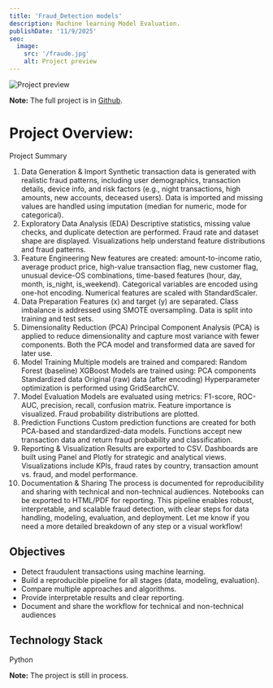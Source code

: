 ```yaml
---
title: 'Fraud_Detection models'
description: Machine learning Model Evaluation.
publishDate: '11/9/2025'
seo:
  image:
    src: '/fraude.jpg'
    alt: Project preview
---
```


![Project preview](/fraude.jpg)

**Note:** The full project is in [Github](https://github.com/AgustinSilvio/Fraud_Detection).

# **Project Overview:**

Project Summary
1. Data Generation & Import
Synthetic transaction data is generated with realistic fraud patterns, including user demographics, transaction details, device info, and risk factors (e.g., night transactions, high amounts, new accounts, deceased users).
Data is imported and missing values are handled using imputation (median for numeric, mode for categorical).
2. Exploratory Data Analysis (EDA)
Descriptive statistics, missing value checks, and duplicate detection are performed.
Fraud rate and dataset shape are displayed.
Visualizations help understand feature distributions and fraud patterns.
3. Feature Engineering
New features are created: amount-to-income ratio, average product price, high-value transaction flag, new customer flag, unusual device-OS combinations, time-based features (hour, day, month, is_night, is_weekend).
Categorical variables are encoded using one-hot encoding.
Numerical features are scaled with StandardScaler.
4. Data Preparation
Features (x) and target (y) are separated.
Class imbalance is addressed using SMOTE oversampling.
Data is split into training and test sets.
5. Dimensionality Reduction (PCA)
Principal Component Analysis (PCA) is applied to reduce dimensionality and capture most variance with fewer components.
Both the PCA model and transformed data are saved for later use.
6. Model Training
Multiple models are trained and compared:
Random Forest (baseline)
XGBoost
Models are trained using:
PCA components
Standardized data
Original (raw) data (after encoding)
Hyperparameter optimization is performed using GridSearchCV.
7. Model Evaluation
Models are evaluated using metrics: F1-score, ROC-AUC, precision, recall, confusion matrix.
Feature importance is visualized.
Fraud probability distributions are plotted.
8. Prediction Functions
Custom prediction functions are created for both PCA-based and standardized-data models.
Functions accept new transaction data and return fraud probability and classification.
9. Reporting & Visualization
Results are exported to CSV.
Dashboards are built using Panel and Plotly for strategic and analytical views.
Visualizations include KPIs, fraud rates by country, transaction amount vs. fraud, and model performance.
10. Documentation & Sharing
The process is documented for reproducibility and sharing with technical and non-technical audiences.
Notebooks can be exported to HTML/PDF for reporting.
This pipeline enables robust, interpretable, and scalable fraud detection, with clear steps for data handling, modeling, evaluation, and deployment. Let me know if you need a more detailed breakdown of any step or a visual workflow!

## Objectives

- Detect fraudulent transactions using machine learning.
- Build a reproducible pipeline for all stages (data, modeling, evaluation).
- Compare multiple approaches and algorithms.
- Provide interpretable results and clear reporting.
- Document and share the workflow for technical and non-technical audiences



## Technology Stack

Python



**Note:** The project is still in process.
